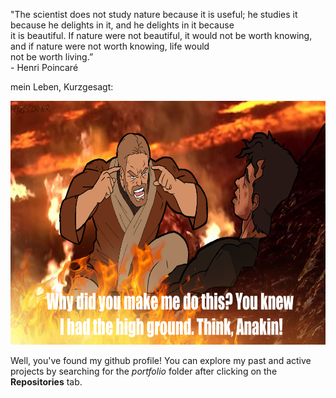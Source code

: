 "The scientist does not study nature because it is useful; he studies it because he delights in it, and he delights in it because     
 it is beautiful. If nature were not beautiful, it would not be worth knowing, and if nature were not worth knowing, life would     
 not be worth living.”   
\- Henri Poincaré

mein Leben, Kurzgesagt:

<p align="center">
  <img width="705" height="390" src="https://github.com/yossarians/yossarians/blob/main/think.png">
</p>

Well, you've found my github profile! You can explore my past and active projects by searching for the *portfolio* folder after clicking on the **Repositories** tab.
